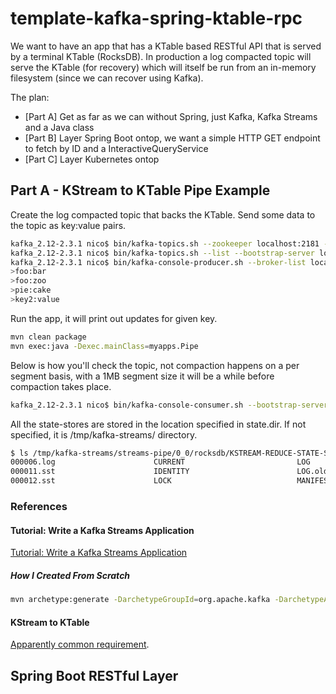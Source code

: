 # template-kafka-spring-ktable-rpc

We want to have an app that has a KTable based RESTful API that is served by a terminal KTable (RocksDB). In production a log compacted topic will serve the 
KTable (for recovery) which will itself be run from an in-memory filesystem (since
we can recover using Kafka).

The plan:

* [Part A] Get as far as we can without Spring, just Kafka, Kafka Streams and a Java class
* [Part B] Layer Spring Boot ontop, we want a simple HTTP GET endpoint to fetch by ID and a InteractiveQueryService
* [Part C] Layer Kubernetes ontop

## Part A - KStream to KTable Pipe Example

Create the log compacted topic that backs the KTable. Send some data to the topic as key:value pairs.

```bash
kafka_2.12-2.3.1 nico$ bin/kafka-topics.sh --zookeeper localhost:2181 --create --topic my.compacted.topic --replication-factor 1 --partitions 1 --config min.insync.replicas=1 --config  cleanup.policy=compact --config segment.bytes=1048576
kafka_2.12-2.3.1 nico$ bin/kafka-topics.sh --list --bootstrap-server localhost:9092
kafka_2.12-2.3.1 nico$ bin/kafka-console-producer.sh --broker-list localhost:9092 --topic my.compacted.topic --property "parse.key=true" --property "key.separator=:"
>foo:bar
>foo:zoo
>pie:cake
>key2:value
```

Run the app, it will print out updates for given key.

```bash
mvn clean package
mvn exec:java -Dexec.mainClass=myapps.Pipe
```

Below is how you'll check the topic, not compaction happens on a per segment basis, with a 1MB segment size it will be a while
before compaction takes place.

```bash
kafka_2.12-2.3.1 nico$ bin/kafka-console-consumer.sh --bootstrap-server localhost:9092 --from-beginning --topic my.compacted.topic
```

All the state-stores are stored in the location specified in state.dir. If not specified, it is /tmp/kafka-streams/<app-id> directory.

```bash
$ ls /tmp/kafka-streams/streams-pipe/0_0/rocksdb/KSTREAM-REDUCE-STATE-STORE-0000000001/
000006.log                      CURRENT                         LOG                             OPTIONS-000008
000011.sst                      IDENTITY                        LOG.old.1572837629313147        OPTIONS-000010
000012.sst                      LOCK                            MANIFEST-000005
```

### References

#### Tutorial: Write a Kafka Streams Application

[Tutorial: Write a Kafka Streams Application](https://kafka.apache.org/23/documentation/streams/tutorial)

##### How I Created From Scratch

```bash
mvn archetype:generate -DarchetypeGroupId=org.apache.kafka -DarchetypeArtifactId=streams-quickstart-java -DarchetypeVersion=2.3.1 -DgroupId=streams.examples -DartifactId=streams.examples -Dversion=0.0.1-SNAPSHOT -Dpackage=myapps
```

#### KStream to KTable

[Apparently common requirement](https://stackoverflow.com/questions/42937057/kafka-streams-api-kstream-to-ktable).

## Spring Boot RESTful Layer